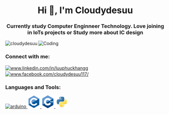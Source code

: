 <h1 align="center">Hi 👋, I'm Cloudydesuu</h1>
<h3 align="center">Currently study Computer Enginneer Technology. Love joining in IoTs projects or Study more about IC design</h3>
<img align="right" alt="Coding" width="400" src=https://staging.cohostcdn.org/attachment/4e1f450d-e354-4995-a36f-579eb69f5f23/bocchi_bop.gif)>

<p align="left"> <img src="https://komarev.com/ghpvc/?username=cloudydesuu&label=Profile%20views&color=0e75b6&style=flat" alt="cloudydesuu" /> </p>

<h3 align="left">Connect with me:</h3>
<p align="left">
<a href="https://linkedin.com/in/luuphuckhangg" target="blank"><img align="center" src="https://raw.githubusercontent.com/rahuldkjain/github-profile-readme-generator/master/src/images/icons/Social/linked-in-alt.svg" alt="www.linkedin.com/in/luuphuckhangg" height="30" width="40" /></a>
<a href="https://fb.com/cloudydesuu117/" target="blank"><img align="center" src="https://raw.githubusercontent.com/rahuldkjain/github-profile-readme-generator/master/src/images/icons/Social/facebook.svg" alt="www.facebook.com/cloudydesuu117/" height="30" width="40" /></a>
</p>

<h3 align="left">Languages and Tools:</h3>
<p align="left"> <a href="https://www.arduino.cc/" target="_blank" rel="noreferrer"> <img src="https://cdn.worldvectorlogo.com/logos/arduino-1.svg" alt="arduino" width="40" height="40"/> </a> <a href="https://www.cprogramming.com/" target="_blank" rel="noreferrer"> <img src="https://raw.githubusercontent.com/devicons/devicon/master/icons/c/c-original.svg" alt="c" width="40" height="40"/> </a> <a href="https://www.w3schools.com/cpp/" target="_blank" rel="noreferrer"> <img src="https://raw.githubusercontent.com/devicons/devicon/master/icons/cplusplus/cplusplus-original.svg" alt="cplusplus" width="40" height="40"/> </a> <a href="https://www.python.org" target="_blank" rel="noreferrer"> <img src="https://raw.githubusercontent.com/devicons/devicon/master/icons/python/python-original.svg" alt="python" width="40" height="40"/> </a> </p>
